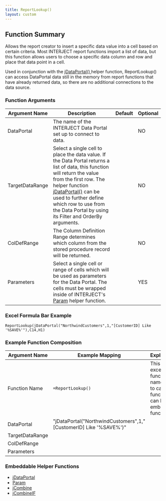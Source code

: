 ```yaml
---
title: ReportLookup()
layout: custom
---
```



##  Function Summary 

Allows the report creator to insert a specific data value into a cell based on certain criteria. Most INTERJECT report functions import a list of data, but this function allows users to choose a specific data column and row and place that data point in a cell. 

Used in conjunction with the [ jDataPortal() ](/wIndex/jDataPortal_61702544.html) helper function, ReportLookup() can access DataPortal data still in the memory from report functions that have already returned data, so there are no additional connections to the data source. 

### Function Arguments

| Argument Name   | Description                                                      | Default | Optional |
|-----------------|------------------------------------------------------------------|---------|----------|
| DataPortal      | The name of the INTERJECT Data Portal set up to connect to data. |         | NO       |
| TargetDataRange | Select a single cell to place the data value. If the Data Portal returns a list of data, this function will return the value from the first row. The helper function [jDataPortal()](/wIndex/jDataPortal_61702544.html) can be used to further define which row to use from the Data Portal by using its Filter and OrderBy arguments.                                                                 |         | NO       |
| ColDefRange     | The Column Definition Range determines which column from the stored procedure record will be returned.                                                                  |         | NO       |
| Parameters      |  Select a single cell or range of cells which will be used as parameters for the Data Portal. The cells must be wrapped inside of INTERJECT's [Param](/wIndex/Param_81756199.html) helper function.                                                                |         | YES      |

### Excel Formula Bar Example

```Excel
ReportLookup(jDataPortal("NorthwindCustomers",1,"[CustomerID] Like '%SAVE%'"),C14,H1)
```

### Example Function Composition

| Argument Name  | Example Mapping   | Explanation                                                                                |
|----------------|-------------------|--------------------------------------------------------------------------------------------|
| Function Name  | `=ReportLookup()` | This is the excel function name used to call the function. It can have embedded functions. |
| DataPortal     | "jDataPortal("NorthwindCustomers",1,"[CustomerID] Like '%SAVE%')"|                                                                                            |
| TargetDataRange|                   |                                                                                            |
| ColDefRange    |                   |                                                                                            |
| Parameters     |                   |                                                                                            |

### Embeddable Helper Functions

* [jDataPortal](/wIndex/jDataPortal_61702544.html)
* [Param](/wIndex/Param_81756199.html)
* [jCombine](wIndex/jCombine_61702542.html)
* [jCombineIF](wIndex/jCombine_IF_139526244.html)

